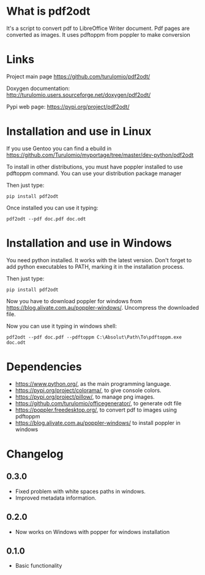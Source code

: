 What is pdf2odt
===============

It's a script to convert pdf to LibreOffice Writer document. Pdf pages are converted as images. It uses pdftoppm from poppler to make conversion

Links
=====

Project main page
    https://github.com/turulomio/pdf2odt/

Doxygen documentation:
    http://turulomio.users.sourceforge.net/doxygen/pdf2odt/

Pypi web page:
    https://pypi.org/project/pdf2odt/

Installation and use in Linux
=============================

If you use Gentoo you can find a ebuild in https://github.com/Turulomio/myportage/tree/master/dev-python/pdf2odt

To install in other distributions, you must have poppler installed to use pdftoppm command. You can use your distribution package manager

Then just type:

`pip install pdf2odt`

Once installed you can use it typing:
    
`pdf2odt --pdf doc.pdf doc.odt`


Installation and use in Windows
===============================

You need python installed. It works with the latest version. Don't forget to add python executables to PATH, marking it in the installation process.

Then just type:

`pip install pdf2odt`

Now you have to download poppler for windows from https://blog.alivate.com.au/poppler-windows/. Uncompress the downloaded file.

Now you can use it typing in windows shell:
    
`pdf2odt --pdf doc.pdf --pdftoppm C:\Absolut\Path\To\pdftoppm.exe doc.odt`

Dependencies
============
* https://www.python.org/, as the main programming language.
* https://pypi.org/project/colorama/, to give console colors.
* https://pypi.org/project/pillow/, to manage png images.
* https://github.com/turulomio/officegenerator/, to generate odt file
* https://poppler.freedesktop.org/, to convert pdf to images using pdftoppm
* https://blog.alivate.com.au/poppler-windows/ to install poppler in windows

Changelog
=========
0.3.0
-----
  * Fixed problem with white spaces paths in windows.
  * Improved metadata information.

0.2.0
-----
  * Now works on Windows with popper for windows installation

0.1.0
-----
  * Basic functionality
